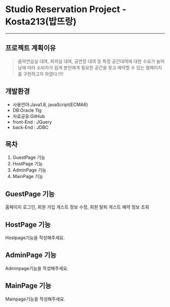 #  Studio Reservation Project - Kosta213(밥뜨랑)
---------
## 프로젝트 계획이유
> 음악연습실 대여, 회의실 대여, 공연장 대여 등 특정 공간대여에 대한 수요가 늘어남에 따라 소비자가 쉽게 본인에게 필요한 공간을 찾고 예약할 수 있는 웹페이지를 구현하고자 하였다.!!!!
## 개발환경
* 사용언어:Java1.8, javaScript(ECMA6)
* DB:Oracle 11g
* 자료공유:GitHub
* front-End : JQuery
* back-End : JDBC
## 목차
1. GuestPage 기능
2. HostPage 기능
3. AdminPage 기능
4. MainPage 기능
## GuestPage 기능
홈페이지 로그인, 회원 가입
게스트 정보 수정, 회원 탈퇴
게스트 예약 정보 조회
## HostPage 기능
Hostpage기능을 작성해주세요.
## AdminPage 기능
Adminpage기능을 작성해주세요.
## MainPage 기능
Mainpage기능을 작성해주세요.
